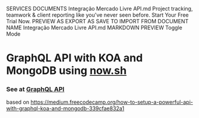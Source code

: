 SERVICES
DOCUMENTS
Integração Mercado Livre API.md
Project tracking, teamwork & client reporting like you've never seen before. Start Your Free Trial Now.
PREVIEW AS 
EXPORT AS 
SAVE TO 
IMPORT FROM 
DOCUMENT NAME
Integração Mercado Livre API.md
MARKDOWN PREVIEW Toggle Mode
  
<h1><a id="GraphQL_API_with_KOA_and_MongoDB_using_nowsh_0"></a>GraphQL API with KOA and MongoDB using <a href="http://now.sh">now.sh</a></h1>
<h3><a id="See_at_GraphQL_APIhttpskoagraphqlmongoprojectdaniloassistinowshgraphql_2"></a>See at <a href="https://koa-graphql-mongo-project.daniloassisti.now.sh/graphql">GraphQL API</a></h3>
<p>based on <a href="https://medium.freecodecamp.org/how-to-setup-a-powerful-api-with-graphql-koa-and-mongodb-339cfae832a1">https://medium.freecodecamp.org/how-to-setup-a-powerful-api-with-graphql-koa-and-mongodb-339cfae832a1</a></p>